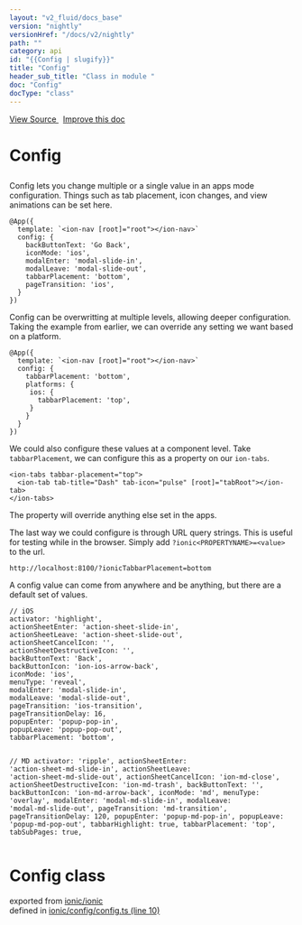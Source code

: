 ```yaml
---
layout: "v2_fluid/docs_base"
version: "nightly"
versionHref: "/docs/v2/nightly"
path: ""
category: api
id: "{{Config | slugify}}"
title: "Config"
header_sub_title: "Class in module "
doc: "Config"
docType: "class"
---
```




<div class="improve-docs">
  <a href='http://github.com/driftyco/ionic2/tree/master/ionic/config/config.ts#L9'>
    View Source
  </a>
  &nbsp;
  <a href='http://github.com/driftyco/ionic2/edit/master/ionic/config/config.ts#L9'>
    Improve this doc
  </a>
</div>




<h1 class="api-title">

  Config



</h1>





<p>Config lets you change multiple or a single value in an apps mode configuration. Things such as tab placement, icon changes, and view animations can be set here.</p>
<pre><code class="lang-ts">@App({
  template: `&lt;ion-nav [root]=&quot;root&quot;&gt;&lt;/ion-nav&gt;`
  config: {
    backButtonText: &#39;Go Back&#39;,
    iconMode: &#39;ios&#39;,
    modalEnter: &#39;modal-slide-in&#39;,
    modalLeave: &#39;modal-slide-out&#39;,
    tabbarPlacement: &#39;bottom&#39;,
    pageTransition: &#39;ios&#39;,
  }
})
</code></pre>
<p>Config can be overwritting at multiple levels, allowing deeper configuration. Taking the example from earlier, we can override any setting we want based on a platform.</p>
<pre><code class="lang-ts">@App({
  template: `&lt;ion-nav [root]=&quot;root&quot;&gt;&lt;/ion-nav&gt;`
  config: {
    tabbarPlacement: &#39;bottom&#39;,
    platforms: {
     ios: {
       tabbarPlacement: &#39;top&#39;,
     }
    }
  }
})
</code></pre>
<p>We could also configure these values at a component level. Take <code>tabbarPlacement</code>, we can configure this as a property on our <code>ion-tabs</code>.</p>
<pre><code class="lang-html">&lt;ion-tabs tabbar-placement=&quot;top&quot;&gt;
  &lt;ion-tab tab-title=&quot;Dash&quot; tab-icon=&quot;pulse&quot; [root]=&quot;tabRoot&quot;&gt;&lt;/ion-tab&gt;
&lt;/ion-tabs&gt;
</code></pre>
<p>The property will override anything else set in the apps.</p>
<p>The last way we could configure is through URL query strings. This is useful for testing while in the browser.
Simply add <code>?ionic&lt;PROPERTYNAME&gt;=&lt;value&gt;</code> to the url.</p>
<pre><code class="lang-bash">http://localhost:8100/?ionicTabbarPlacement=bottom
</code></pre>
<p>A config value can come from anywhere and be anything, but there are a default set of values.</p>
<pre><code class="lang-javascript">// iOS
activator: &#39;highlight&#39;,
actionSheetEnter: &#39;action-sheet-slide-in&#39;,
actionSheetLeave: &#39;action-sheet-slide-out&#39;,
actionSheetCancelIcon: &#39;&#39;,
actionSheetDestructiveIcon: &#39;&#39;,
backButtonText: &#39;Back&#39;,
backButtonIcon: &#39;ion-ios-arrow-back&#39;,
iconMode: &#39;ios&#39;,
menuType: &#39;reveal&#39;,
modalEnter: &#39;modal-slide-in&#39;,
modalLeave: &#39;modal-slide-out&#39;,
pageTransition: &#39;ios-transition&#39;,
pageTransitionDelay: 16,
popupEnter: &#39;popup-pop-in&#39;,
popupLeave: &#39;popup-pop-out&#39;,
tabbarPlacement: &#39;bottom&#39;,

// MD
activator: &#39;ripple&#39;,
actionSheetEnter: &#39;action-sheet-md-slide-in&#39;,
actionSheetLeave: &#39;action-sheet-md-slide-out&#39;,
actionSheetCancelIcon: &#39;ion-md-close&#39;,
actionSheetDestructiveIcon: &#39;ion-md-trash&#39;,
backButtonText: &#39;&#39;,
backButtonIcon: &#39;ion-md-arrow-back&#39;,
iconMode: &#39;md&#39;,
menuType: &#39;overlay&#39;,
modalEnter: &#39;modal-md-slide-in&#39;,
modalLeave: &#39;modal-md-slide-out&#39;,
pageTransition: &#39;md-transition&#39;,
pageTransitionDelay: 120,
popupEnter: &#39;popup-md-pop-in&#39;,
popupLeave: &#39;popup-md-pop-out&#39;,
tabbarHighlight: true,
tabbarPlacement: &#39;top&#39;,
tabSubPages: true,
</code></pre>





<h1 class="class export">Config <span class="type">class</span></h1>
<p class="module">exported from <a href='undefined'>ionic/ionic</a><br/>
defined in <a href="https://github.com/driftyco/ionic2/tree/master/ionic/config/config.ts#L10-L301">ionic/config/config.ts (line 10)</a>
</p>



